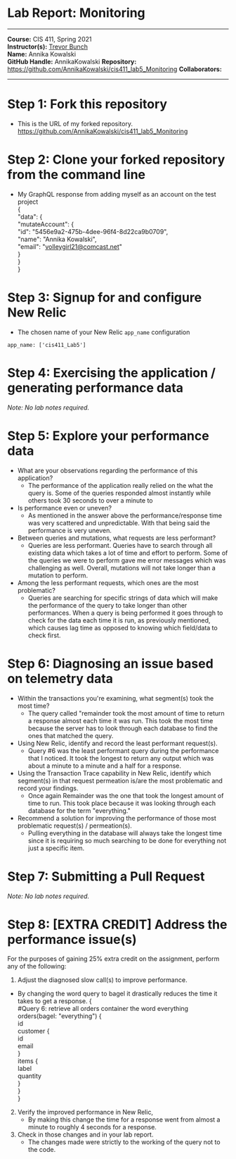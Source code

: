 # Lab Report: Monitoring
___
**Course:** CIS 411, Spring 2021  
**Instructor(s):** [Trevor Bunch](https://github.com/trevordbunch)  
**Name:** Annika Kowalski  
**GitHub Handle:** AnnikaKowalski
**Repository:** https://github.com/AnnikaKowalski/cis411_lab5_Monitoring 
**Collaborators:** 
___

# Step 1: Fork this repository
  - This is the URL of my forked repository. https://github.com/AnnikaKowalski/cis411_lab5_Monitoring

# Step 2: Clone your forked repository from the command line
- My GraphQL response from adding myself as an account on the test project  
{  
  "data": {  
    "mutateAccount": {  
      "id": "5456e9a2-475b-4dee-96f4-8d22ca9b0709",  
      "name": "Annika Kowalski",  
      "email": "volleygirl21@comcast.net"      
    }  
  }    
}   
# Step 3: Signup for and configure New Relic
- The chosen name of your New Relic ```app_name``` configuration
```
app_name: ['cis411_Lab5']
```

# Step 4: Exercising the application / generating performance data

_Note: No lab notes required._

# Step 5: Explore your performance data
* What are your observations regarding the performance of this application? 
  - The performance of the application really relied on the what the query is. Some of the queries responded almost instantly while others took 30 seconds to over a minute to 
* Is performance even or uneven? 
  - As mentioned in the answer above the performance/response time was very scattered and unpredictable. With that being said the performance is very uneven. 
* Between queries and mutations, what requests are less performant? 
  - Queries are less performant. Queries have to search through all existing data which takes a lot of time and effort to perform. Some of the queries we were to perform gave me error messages which was challenging as well. Overall, mutations will not take longer than a mutation to perform.
* Among the less performant requests, which ones are the most problematic?
  - Queries are searching for specific strings of data which will make the performance of the query to take longer than other performances. When a query is being performed it goes through to check for the data each time it is run, as previously mentioned, which causes lag time as opposed to knowing which field/data to check first. 

# Step 6: Diagnosing an issue based on telemetry data
* Within the transactions you're examining, what segment(s) took the most time?
  - The query called "remainder took the most amount of time to return a response almost each time it was run. This took the most time because the server has to look through each database to find the ones that matched the query.
* Using New Relic, identify and record the least performant request(s).
  - Query #6 was the least performant query during the performance that I noticed. It took the longest to return any output which was about a minute to a minute and a half for a response. 
* Using the Transaction Trace capability in New Relic, identify which segment(s) in that request permeation is/are the most problematic and record your findings.
  - Once again Remainder was the one that took the longest amount of time to run. This took place because it was looking through each database for the term "everything."
* Recommend a solution for improving the performance of those most problematic request(s) / permeation(s).
  - Pulling everything in the database will always take the longest time since it is requiring so much searching to be done for everything not just a specific item. 

# Step 7: Submitting a Pull Request
_Note: No lab notes required._

# Step 8: [EXTRA CREDIT] Address the performance issue(s)
For the purposes of gaining 25% extra credit on the assignment, perform any of the following:
1. Adjust the diagnosed slow call(s) to improve performance. 
  - By changing the word query to bagel it drastically reduces the time it takes to get a response.
  {  
  #Query 6: retrieve all orders container the word everything  
  orders(bagel: "everything") {  
    id  
    customer {  
      id  
      email  
    }  
    items {  
      label  
      quantity  
    }  
  }  
}  

2. Verify the improved performance in New Relic, 
    - By making this change the time for a response went from almost a minute to roughly 4 seconds for a response. 
2. Check in those changes and in your lab report. 
    - The changes made were strictly to the working of the query not to the code.